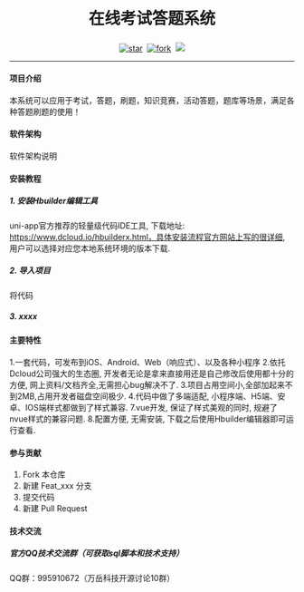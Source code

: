 
<h1 align="center">在线考试答题系统</h1>

<h5 align="center"></h5>
<div align="center">

[![star](https://gitee.com/howcode/has-chat/badge/star.svg)](https://gitee.com/zh5683934/kaoshi-dati-shuati)  [![fork](https://gitee.com/howcode/has-chat/badge/fork.svg)](https://gitee.com/zh5683934/kaoshi-dati-shuati)  [![](https://img.shields.io/badge/QQ群-995910672-red)](https://qm.qq.com/cgi-bin/qm/qr?k=JShAyXeoKqg2lWFEUSElxELImhjeMG4y&jump_from=webapi)

------------------------------------------------------------------------
</div>

#### 项目介绍
本系统可以应用于考试，答题，刷题，知识竞赛，活动答题，题库等场景，满足各种答题刷题的使用！

#### 软件架构
软件架构说明


#### 安装教程

##### 1. 安装Hbuilder编辑工具

uni-app官方推荐的轻量级代码IDE工具, 下载地址: https://www.dcloud.io/hbuilderx.html，具体安装流程官方网站上写的很详细, 用户可以选择对应您本地系统环境的版本下载.

##### 2. 导入项目
将代码

##### 3.  xxxx

#### 主要特性

   1.一套代码，可发布到iOS、Android、Web（响应式）、以及各种小程序
   2.依托Dcloud公司强大的生态圈, 开发者无论是拿来直接用还是自己修改后使用都十分的方便, 网上资料/文档齐全,无需担心bug解决不了.
   3.项目占用空间小,全部加起来不到2MB,占用开发者磁盘空间极少.
   4.代码中做了多端适配, 小程序端、H5端、安卓、IOS端样式都做到了样式兼容.
   7.vue开发, 保证了样式美观的同时, 规避了nvue样式的兼容问题.
   8.配置方便, 无需安装, 下载之后使用Hbuilder编辑器即可运行查看. 

#### 参与贡献

1.  Fork 本仓库
2.  新建 Feat_xxx 分支
3.  提交代码
4.  新建 Pull Request

#### 技术交流

##### 官方QQ技术交流群（可获取sql脚本和技术支持）

QQ群：995910672（万岳科技开源讨论10群）